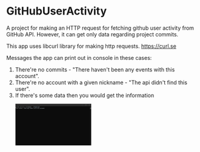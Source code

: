 # GitHubUserActivity
A project for making an HTTP request for fetching github user activity from GitHub API. However, it can get only data regarding project commits.

This app uses libcurl library for making http requests.
https://curl.se

Messages the app can print out in console in these cases:
1. There're no commits - "There haven't been any events with this account".
2. There're no account with a given nickname - "The api didn't find this user".
3. If there's some data then you would get the information
   <p align="left"><img src="Console.png"width="200" height="110"></p>
   
